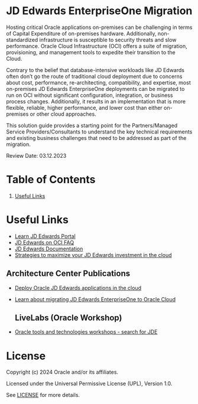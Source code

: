 # JD Edwards EnterpriseOne Migration

Hosting critical Oracle applications on-premises can be challenging in terms of Capital Expenditure of on-premises hardware. Additionally, non-standardized infrastructure is susceptible to security threats and slow performance. Oracle Cloud Infrastructure (OCI) offers a suite of migration, provisioning, and management tools to expedite their transition to the Cloud.

Contrary to the belief that database-intensive workloads like JD Edwards often don’t go the route of traditional cloud deployment due to concerns about cost, performance, re-architecting, compatibility, and expertise, most on-premises JD Edwards EnterpriseOne deployments can be migrated to run on OCI without significant configuration, integration, or business process changes. Additionally, it results in an implementation that is more flexible, reliable, higher performance, and lower cost than either on-premises or other cloud approaches.

This solution guide provides a starting point for the Partners/Managed Service Providers/Consultants to understand the key technical requirements and existing business challenges that need to be addressed as part of the migration.

Review Date: 03.12.2023
  
# Table of Contents

1. [Useful Links](#useful-links)

 
# Useful Links

- [Learn JD Edwards Portal](https://docs.oracle.com/cd/E84502_01/learnjde/index.html)
- [JD Edwards on OCI FAQ](https://www.oracle.com/uk/erp/move-jd-edwards-to-cloud/faq/)
- [JD Edwards Documentation](https://docs.oracle.com/en/applications/jd-edwards/index.html)
- [Strategies to maximize your JD Edwards investment in the cloud](https://blogs.oracle.com/cloud-infrastructure/post/strategies-to-maximize-your-jd-edwards-investment-in-the-cloud)

## Architecture Center Publications

- [Deploy Oracle JD Edwards applications in the cloud](https://docs.oracle.com/en/solutions/learn-architecture-deploy-jd-edwards/index.html#GUID-371D284E-4631-4949-BC01-8BCB9F44FB5F)
- [Learn about migrating JD Edwards EnterpriseOne to Oracle Cloud](https://docs.oracle.com/en/solutions/learn-value-migrate-jde-to-oci/index.html#GUID-BBD48F69-9561-4DFC-94C2-55B764C1AE16) 

    ## LiveLabs (Oracle Workshop)

- [Oracle tools and technologies workshops - search for JDE](https://apexapps.oracle.com/pls/apex/r/dbpm/livelabs/home)


# License

Copyright (c) 2024 Oracle and/or its affiliates.

Licensed under the Universal Permissive License (UPL), Version 1.0.

See [LICENSE](https://github.com/oracle-devrel/technology-engineering/blob/folder-structure/LICENSE) for more details.
